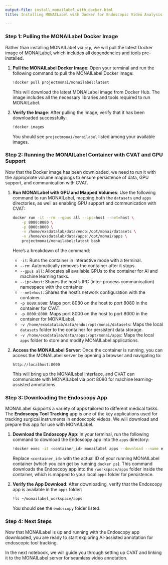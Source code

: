 ```yaml
---
output-file: install_monailabel_with_docker.html
title: Installing MONAILabel with Docker for Endoscopic Video Analysis

---
```




<!-- WARNING: THIS FILE WAS AUTOGENERATED! DO NOT EDIT! -->

### Step 1: Pulling the MONAILabel Docker Image

Rather than installing MONAILabel via `pip`, we will pull the latest Docker image of MONAILabel, which includes all dependencies and tools pre-installed.

1. **Pull the MONAILabel Docker Image**:
   Open your terminal and run the following command to pull the MONAILabel Docker image:
   ```bash
   !docker pull projectmonai/monailabel:latest
   ```

   This will download the latest MONAILabel image from Docker Hub. The image includes all the necessary libraries and tools required to run MONAILabel.

2. **Verify the Image**:
   After pulling the image, verify that it has been downloaded successfully:
   ```bash
   !docker images
   ```

   You should see `projectmonai/monailabel` listed among your available images.

### Step 2: Running the MONAILabel Container with CVAT and GPU Support

Now that the Docker image has been downloaded, we need to run it with the appropriate volume mappings to ensure persistence of data, GPU support, and communication with CVAT.

1. **Run MONAILabel with GPU and Mapped Volumes**:
   Use the following command to run MONAILabel, mapping both the `datasets` and `apps` directories, as well as enabling GPU support and communication with CVAT:

   ```bash
   docker run -it --rm --gpus all --ipc=host --net=host \
       -p 8080:8080 \
       -p 8000:8000 \
       -v /home/exsdatalab/data/endo:/opt/monai/datasets \
       -v /home/exsdatalab/data/apps:/opt/monai/apps \
       projectmonai/monailabel:latest bash
   ```

   Here’s a breakdown of the command:

   - `-it`: Runs the container in interactive mode with a terminal.
   - `--rm`: Automatically removes the container after it stops.
   - `--gpus all`: Allocates all available GPUs to the container for AI and machine learning tasks.
   - `--ipc=host`: Shares the host’s IPC (inter-process communication) namespace with the container.
   - `--net=host`: Shares the host’s network configuration with the container.
   - `-p 8080:8080`: Maps port 8080 on the host to port 8080 in the container for CVAT.
   - `-p 8000:8000`: Maps port 8000 on the host to port 8000 in the container for MONAILabel.
   - `-v /home/exsdatalab/data/endo:/opt/monai/datasets`: Maps the local `datasets` folder to the container for persistent data storage.
   - `-v /home/exsdatalab/data/apps:/opt/monai/apps`: Maps the local `apps` folder to store and modify MONAILabel applications.

2. **Access the MONAILabel Server**:
   Once the container is running, you can access the MONAILabel server by opening a browser and navigating to:
   ```
   http://localhost:8000
   ```

   This will bring up the MONAILabel interface, and CVAT can communicate with MONAILabel via port 8080 for machine learning-assisted annotations.

### Step 3: Downloading the Endoscopy App

MONAILabel supports a variety of apps tailored to different medical tasks. The **Endoscopy Tool Tracking** app is one of the key applications used for tracking surgical instruments in endoscopic videos. We will download and prepare this app for use with MONAILabel.

1. **Download the Endoscopy App**:
   In your terminal, run the following command to download the Endoscopy app into the `apps` directory:
   ```bash
   !docker exec -it <container_id> monailabel apps --download --name endoscopy --output /workspace/apps
   ```

   Replace `<container_id>` with the actual ID of your running MONAILabel container (which you can get by running `docker ps`). This command downloads the Endoscopy app into the `/workspace/apps` folder inside the container, which is mapped to your local `apps` folder for persistence.

2. **Verify the App Download**:
   After downloading, verify that the Endoscopy app is available in the `apps` folder:
   ```bash
   !ls ~/monailabel_workspace/apps
   ```

   You should see the `endoscopy` folder listed.

### Step 4: Next Steps

Now that MONAILabel is up and running with the Endoscopy app downloaded, you are ready to start exploring AI-assisted annotation for endoscopic tool tracking.

In the next notebook, we will guide you through setting up CVAT and linking it to the MONAILabel server for seamless video annotation.

